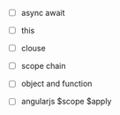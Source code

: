 * [ ] async await
* [ ] this 
* [ ] clouse
* [ ] scope chain
* [ ] object and function
* [ ] angularjs $scope $apply



